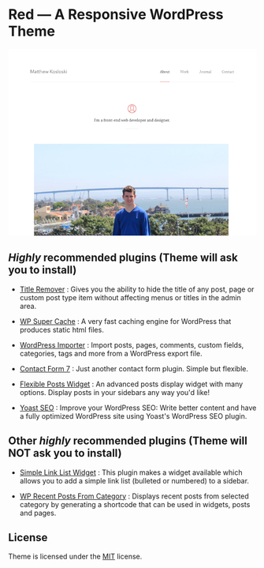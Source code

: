 # Red — A Responsive WordPress Theme

![](https://github.com/MatthewKosloski/red/blob/master/screenshot.png?raw=true)

## *Highly* recommended plugins (Theme will ask you to install)
- [Title Remover](https://wordpress.org/plugins/title-remover/) : Gives you the ability to hide the title of any post, page or custom post type item without affecting menus or titles in the admin area.

- [WP Super Cache](https://wordpress.org/plugins/wp-super-cache/) : A very fast caching engine for WordPress that produces static html files.

- [WordPress Importer](https://wordpress.org/plugins/wordpress-importer/) : Import posts, pages, comments, custom fields, categories, tags and more from a WordPress export file.

- [Contact Form 7](https://wordpress.org/plugins/contact-form-7/) : Just another contact form plugin. Simple but flexible.

- [Flexible Posts Widget](https://wordpress.org/plugins/flexible-posts-widget/) : An advanced posts display widget with many options. Display posts in your sidebars any way you'd like!

- [Yoast SEO](https://wordpress.org/plugins/wordpress-seo/) : Improve your WordPress SEO: Write better content and have a fully optimized WordPress site using Yoast's WordPress SEO plugin.

## Other *highly* recommended plugins (Theme will **NOT** ask you to install)
- [Simple Link List Widget](https://wordpress.org/plugins/simple-link-list-widget/) : This plugin makes a widget available which allows you to add a simple link list (bulleted or numbered) to a sidebar.

- [WP Recent Posts From Category](https://wordpress.org/plugins/wp-recent-posts-from-category/screenshots/) : Displays recent posts from selected category by generating a shortcode that can be used in widgets, posts and pages.

## License
Theme is licensed under the [MIT](http://opensource.org/licenses/MIT) license.
